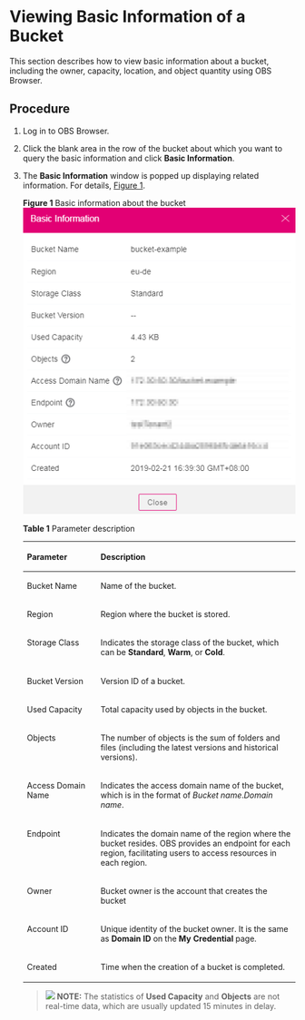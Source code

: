 # Viewing Basic Information of a Bucket<a name="obs_03_0409"></a>

This section describes how to view basic information about a bucket, including the owner, capacity, location, and object quantity using OBS Browser.

## Procedure<a name="sf31a559337eb4b5c9284ad04eab220d0"></a>

1.  Log in to OBS Browser.
2.  Click the blank area in the row of the bucket about which you want to query the basic information and click  **Basic Information**.
3.  The  **Basic Information**  window is popped up displaying related information. For details,  [Figure 1](#fig35840242155659).

    **Figure  1**  Basic information about the bucket<a name="fig35840242155659"></a>  
    ![](figures/basic-information-about-the-bucket-4.png "basic-information-about-the-bucket-4")

    **Table  1**  Parameter description

    <a name="tc3d8266efdc94cfdb471548bd05b6b3b"></a>
    <table><thead align="left"><tr id="r3491e5e338144b579a4fca838bc0237d"><th class="cellrowborder" valign="top" width="27%" id="mcps1.2.3.1.1"><p id="a3edb2adc9a6f4cd788efca77d7f183dd"><a name="a3edb2adc9a6f4cd788efca77d7f183dd"></a><a name="a3edb2adc9a6f4cd788efca77d7f183dd"></a>Parameter</p>
    </th>
    <th class="cellrowborder" valign="top" width="73%" id="mcps1.2.3.1.2"><p id="a8d40fab9707b494fba1cbe43c086aca3"><a name="a8d40fab9707b494fba1cbe43c086aca3"></a><a name="a8d40fab9707b494fba1cbe43c086aca3"></a>Description</p>
    </th>
    </tr>
    </thead>
    <tbody><tr id="row164215717380"><td class="cellrowborder" valign="top" width="27%" headers="mcps1.2.3.1.1 "><p id="p1264210715388"><a name="p1264210715388"></a><a name="p1264210715388"></a>Bucket Name</p>
    </td>
    <td class="cellrowborder" valign="top" width="73%" headers="mcps1.2.3.1.2 "><p id="p13642197163810"><a name="p13642197163810"></a><a name="p13642197163810"></a>Name of the bucket.</p>
    </td>
    </tr>
    <tr id="ra2be5def84e74e0bb76977526c9451d3"><td class="cellrowborder" valign="top" width="27%" headers="mcps1.2.3.1.1 "><p id="a712deba1303042378e2e494ec7872bc7"><a name="a712deba1303042378e2e494ec7872bc7"></a><a name="a712deba1303042378e2e494ec7872bc7"></a>Region</p>
    </td>
    <td class="cellrowborder" valign="top" width="73%" headers="mcps1.2.3.1.2 "><p id="a83632f850e474d7f949723997a922c99"><a name="a83632f850e474d7f949723997a922c99"></a><a name="a83632f850e474d7f949723997a922c99"></a>Region where the bucket is stored.</p>
    </td>
    </tr>
    <tr id="rb7e5fba4613d4c7f898374ffb25c728e"><td class="cellrowborder" valign="top" width="27%" headers="mcps1.2.3.1.1 "><p id="a748699b185c24ab0b901acfd4115f379"><a name="a748699b185c24ab0b901acfd4115f379"></a><a name="a748699b185c24ab0b901acfd4115f379"></a>Storage Class</p>
    </td>
    <td class="cellrowborder" valign="top" width="73%" headers="mcps1.2.3.1.2 "><p id="p28478204218"><a name="p28478204218"></a><a name="p28478204218"></a>Indicates the storage class of the bucket, which can be <strong id="b136826264513"><a name="b136826264513"></a><a name="b136826264513"></a>Standard</strong>, <strong id="b1868592124514"><a name="b1868592124514"></a><a name="b1868592124514"></a>Warm</strong>, or <strong id="b668720217453"><a name="b668720217453"></a><a name="b668720217453"></a>Cold</strong>.</p>
    </td>
    </tr>
    <tr id="row12557174145610"><td class="cellrowborder" valign="top" width="27%" headers="mcps1.2.3.1.1 "><p id="p6571610292057"><a name="p6571610292057"></a><a name="p6571610292057"></a>Bucket Version</p>
    </td>
    <td class="cellrowborder" valign="top" width="73%" headers="mcps1.2.3.1.2 "><p id="p4848944492057"><a name="p4848944492057"></a><a name="p4848944492057"></a>Version ID of a bucket.</p>
    </td>
    </tr>
    <tr id="r261a91b4f5e646b981a4b7f7a36495fb"><td class="cellrowborder" valign="top" width="27%" headers="mcps1.2.3.1.1 "><p id="a5050edf032a34f69887fe461988726a1"><a name="a5050edf032a34f69887fe461988726a1"></a><a name="a5050edf032a34f69887fe461988726a1"></a>Used Capacity</p>
    </td>
    <td class="cellrowborder" valign="top" width="73%" headers="mcps1.2.3.1.2 "><p id="ab1a7c7142ef94ce2b8f6520cf467d615"><a name="ab1a7c7142ef94ce2b8f6520cf467d615"></a><a name="ab1a7c7142ef94ce2b8f6520cf467d615"></a>Total capacity used by objects in the bucket.</p>
    </td>
    </tr>
    <tr id="r85dcfe96a3bc490c842642438490d9e7"><td class="cellrowborder" valign="top" width="27%" headers="mcps1.2.3.1.1 "><p id="ab4f1d52eb9ae4358a682b032a5e29b76"><a name="ab4f1d52eb9ae4358a682b032a5e29b76"></a><a name="ab4f1d52eb9ae4358a682b032a5e29b76"></a>Objects</p>
    </td>
    <td class="cellrowborder" valign="top" width="73%" headers="mcps1.2.3.1.2 "><p id="afe70af26c0964b19817b533c447dbac0"><a name="afe70af26c0964b19817b533c447dbac0"></a><a name="afe70af26c0964b19817b533c447dbac0"></a>The number of objects is the sum of folders and files (including the latest versions and historical versions).</p>
    </td>
    </tr>
    <tr id="row026413344712"><td class="cellrowborder" valign="top" width="27%" headers="mcps1.2.3.1.1 "><p id="p3710276193952"><a name="p3710276193952"></a><a name="p3710276193952"></a>Access Domain Name</p>
    </td>
    <td class="cellrowborder" valign="top" width="73%" headers="mcps1.2.3.1.2 "><p id="p5486373293953"><a name="p5486373293953"></a><a name="p5486373293953"></a>Indicates the access domain name of the bucket, which is in the format of <em id="i105101642144512"><a name="i105101642144512"></a><a name="i105101642144512"></a>Bucket name</em>.<em id="i145127428455"><a name="i145127428455"></a><a name="i145127428455"></a>Domain name</em>.</p>
    </td>
    </tr>
    <tr id="row6678195187"><td class="cellrowborder" valign="top" width="27%" headers="mcps1.2.3.1.1 "><p id="p55310915153945"><a name="p55310915153945"></a><a name="p55310915153945"></a>Endpoint</p>
    </td>
    <td class="cellrowborder" valign="top" width="73%" headers="mcps1.2.3.1.2 "><p id="p50873347153945"><a name="p50873347153945"></a><a name="p50873347153945"></a>Indicates the domain name of the region where the bucket resides. OBS provides an endpoint for each region, facilitating users to access resources in each region.</p>
    </td>
    </tr>
    <tr id="row16321236163718"><td class="cellrowborder" valign="top" width="27%" headers="mcps1.2.3.1.1 "><p id="a17cab153017143a0b597ceebbd37b63e"><a name="a17cab153017143a0b597ceebbd37b63e"></a><a name="a17cab153017143a0b597ceebbd37b63e"></a>Owner</p>
    </td>
    <td class="cellrowborder" valign="top" width="73%" headers="mcps1.2.3.1.2 "><p id="ae6349c1fcaff412f81a2c6602253ffa9"><a name="ae6349c1fcaff412f81a2c6602253ffa9"></a><a name="ae6349c1fcaff412f81a2c6602253ffa9"></a>Bucket owner is the account that creates the bucket</p>
    </td>
    </tr>
    <tr id="r3da122b4f2c9404da7fbb03a0949d5a0"><td class="cellrowborder" valign="top" width="27%" headers="mcps1.2.3.1.1 "><p id="a16d1833a8c264ef495c8048b6d7014e5"><a name="a16d1833a8c264ef495c8048b6d7014e5"></a><a name="a16d1833a8c264ef495c8048b6d7014e5"></a>Account ID</p>
    </td>
    <td class="cellrowborder" valign="top" width="73%" headers="mcps1.2.3.1.2 "><p id="p10266202212373"><a name="p10266202212373"></a><a name="p10266202212373"></a>Unique identity of the bucket owner. It is the same as <strong id="b415923912717"><a name="b415923912717"></a><a name="b415923912717"></a>Domain ID</strong> on the <strong id="b171595391774"><a name="b171595391774"></a><a name="b171595391774"></a>My Credential</strong> page.</p>
    </td>
    </tr>
    <tr id="r66ae4a56bee74c9697633ab781ed602d"><td class="cellrowborder" valign="top" width="27%" headers="mcps1.2.3.1.1 "><p id="aa7209f921b5a4f3cab902c24a724cf0a"><a name="aa7209f921b5a4f3cab902c24a724cf0a"></a><a name="aa7209f921b5a4f3cab902c24a724cf0a"></a>Created</p>
    </td>
    <td class="cellrowborder" valign="top" width="73%" headers="mcps1.2.3.1.2 "><p id="a2b9a98d57e8b4005845e81856806f0f6"><a name="a2b9a98d57e8b4005845e81856806f0f6"></a><a name="a2b9a98d57e8b4005845e81856806f0f6"></a>Time when the creation of a bucket is completed.</p>
    </td>
    </tr>
    </tbody>
    </table>

    >![](public_sys-resources/icon-note.gif) **NOTE:** 
    >The statistics of  **Used Capacity**  and  **Objects**  are not real-time data, which are usually updated 15 minutes in delay.


